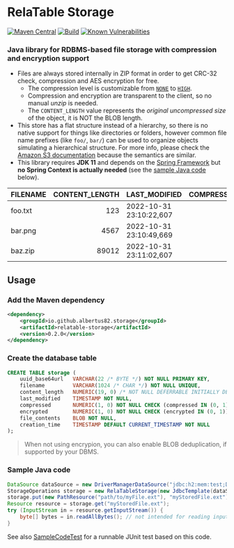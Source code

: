 RelaTable Storage
=================

[![Maven Central](https://img.shields.io/maven-central/v/io.github.albertus82.storage/relatable-storage)](https://mvnrepository.com/artifact/io.github.albertus82.storage/relatable-storage)
[![Build](https://github.com/albertus82/relatable-storage/actions/workflows/build.yml/badge.svg)](https://github.com/albertus82/relatable-storage/actions)
[![Known Vulnerabilities](https://snyk.io/test/github/albertus82/relatable-storage/badge.svg?targetFile=pom.xml)](https://snyk.io/test/github/albertus82/relatable-storage?targetFile=pom.xml)

### Java library for RDBMS-based file storage with compression and encryption support

* Files are always stored internally in ZIP format in order to get CRC-32 check, compression and AES encryption for free.
   * The compression level is customizable from [`NONE`](src/main/java/io/github/albertus82/storage/io/Compression.java#L9) to [`HIGH`](src/main/java/io/github/albertus82/storage/io/Compression.java#L18).
   * Compression and encryption are transparent to the client, so no manual *unzip* is needed.
   * The `CONTENT_LENGTH` value represents the *original uncompressed size* of the object, it is NOT the BLOB length.
* This store has a flat structure instead of a hierarchy, so there is no native support for things like directories or folders, however common file name prefixes (like `foo/`, `bar/`) can be used to organize objects simulating a hierarchical structure. For more info, please check the [Amazon S3 documentation](https://docs.aws.amazon.com/AmazonS3/latest/userguide/object-keys.html) because the semantics are similar.
* This library requires **JDK 11** and depends on the [Spring Framework](https://spring.io/projects/spring-framework) but **no Spring Context is actually needed** (see the [sample Java code](#sample-java-code) below).

| FILENAME | CONTENT_LENGTH | LAST_MODIFIED           | COMPRESSED | ENCRYPTED | FILE_CONTENTS | UUID_BASE64URL           | CREATION_TIME           |
| -------- | -------------: | ----------------------- | ---------: | --------: | ------------- | ------------------------ | ----------------------- |
| foo.txt  |            123 | 2022-10-31 23:10:22,607 |          1 |         0 | (BLOB)        | `IKn6ATU7RVa-qbykef7BfQ` | 2022-10-31 23:10:22,610 |
| bar.png  |           4567 | 2022-10-31 23:10:49,669 |          0 |         0 | (BLOB)        | `2WGTuBeQTu-iS5pUccAASQ` | 2022-10-31 23:10:49,672 |
| baz.zip  |          89012 | 2022-10-31 23:11:02,607 |          0 |         1 | (BLOB)        | `S2LzZ8f5S_6e5fT_p5N0Hw` | 2022-10-31 23:11:02,610 |

## Usage

### Add the Maven dependency

```xml
<dependency>
    <groupId>io.github.albertus82.storage</groupId>
    <artifactId>relatable-storage</artifactId>
    <version>0.2.0</version>
</dependency>
```

### Create the database table

```sql
CREATE TABLE storage (
    uuid_base64url   VARCHAR(22 /* BYTE */) NOT NULL PRIMARY KEY,
    filename         VARCHAR(1024 /* CHAR */) NOT NULL UNIQUE,
    content_length   NUMERIC(19, 0) /* NOT NULL DEFERRABLE INITIALLY DEFERRED */ CHECK (content_length >= 0),
    last_modified    TIMESTAMP NOT NULL,
    compressed       NUMERIC(1, 0) NOT NULL CHECK (compressed IN (0, 1)),
    encrypted        NUMERIC(1, 0) NOT NULL CHECK (encrypted IN (0, 1)),
    file_contents    BLOB NOT NULL,
    creation_time    TIMESTAMP DEFAULT CURRENT_TIMESTAMP NOT NULL
);
```
> When not using encrypion, you can also enable BLOB deduplication, if supported by your DBMS.

### Sample Java code

```java
DataSource dataSource = new DriverManagerDataSource("jdbc:h2:mem:test;DB_CLOSE_DELAY=-1"); // replace with your connection string or connection pool
StorageOperations storage = new RelaTableStorage(new JdbcTemplate(dataSource), "STORAGE", new FileBufferedBlobExtractor()); // can be customized, see Javadoc
storage.put(new PathResource("path/to/myFile.ext"), "myStoredFile.ext"); // the second argument can be prefixed to simulate a hierarchical structure
Resource resource = storage.get("myStoredFile.ext");
try (InputStream in = resource.getInputStream()) {
    byte[] bytes = in.readAllBytes(); // not intended for reading input streams with large amounts of data!
}
```

See also [SampleCodeTest](src/test/java/io/github/albertus82/storage/jdbc/SampleCodeTest.java) for a runnable JUnit test based on this code.
